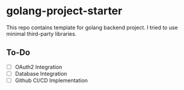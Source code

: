 # golang-project-starter


This repo contains template for golang backend project. I tried to use minimal third-party libraries.

## To-Do

- [ ] OAuth2 Integration
- [ ] Database Integration
- [ ] Github CI/CD Implementation